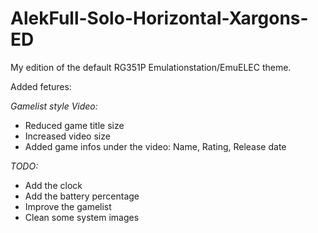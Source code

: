 # AlekFull-Solo-Horizontal-Xargons-ED
My edition of the default RG351P Emulationstation/EmuELEC theme.

Added fetures:

*Gamelist style Video:*
- Reduced game title size
- Increased video size
- Added game infos under the video: Name, Rating, Release date

*TODO:*
- Add the clock
- Add the battery percentage
- Improve the gamelist
- Clean some system images
